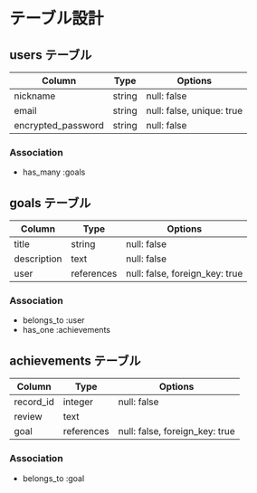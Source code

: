 # テーブル設計

## users テーブル

| Column             | Type    | Options                   |
| ------------------ | ------- | ------------------------- |
| nickname           | string  | null: false               |
| email              | string  | null: false, unique: true |
| encrypted_password | string  | null: false               |


### Association

- has_many :goals

## goals テーブル

| Column            | Type         | Options                        |
| ------------------| ------------ | ------------------------------ |
| title             | string       | null: false                    |
| description       | text         | null: false                    |
| user              | references   | null: false, foreign_key: true |

### Association
  
- belongs_to :user
- has_one :achievements

## achievements テーブル

| Column            | Type         | Options                        |
| ------------------| ------------ | ------------------------------ |
| record_id         | integer      | null: false                    |
| review            | text         |                                |
| goal              | references   | null: false, foreign_key: true |

### Association


- belongs_to :goal

